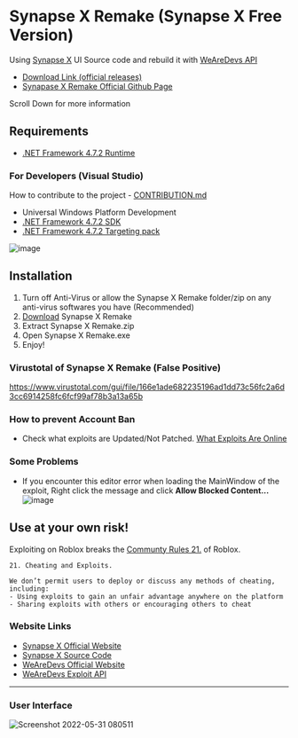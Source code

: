 # Synapse X Remake (Synapse X Free Version)
Using [Synapse X](https://x.synapse.to/) UI Source code and rebuild it with [WeAreDevs API](https://wearedevs.net/d/Exploit%20API)

- [Download Link (official releases)](https://github.com/Charlzk05/Synapse-X-Remake-Synapse-X-Free-Version/tags)
- [Synapase X Remake Official Github Page](https://charlzk05.github.io/Synapse-X-Remake-Synapse-X-Free-Version/)

Scroll Down for more information

## Requirements
- [.NET Framework 4.7.2 Runtime](https://dotnet.microsoft.com/en-us/download/dotnet-framework/net472)
### For Developers (Visual Studio)
How to contribute to the project - [CONTRIBUTION.md](https://github.com/Charlzk05/Synapse-X-Remake-Synapse-X-Free-Version/blob/main/CONTRIBUTION.md)
- Universal Windows Platform Development
- [.NET Framework 4.7.2 SDK](https://dotnet.microsoft.com/en-us/download/dotnet-framework/net472)
- [.NET Framework 4.7.2 Targeting pack](https://dotnet.microsoft.com/en-us/download/dotnet-framework/net472)

![image](https://user-images.githubusercontent.com/104715127/185756446-5e6b63ce-0ff9-47b0-b988-9a8c6e1f4674.png)

## Installation
1. Turn off Anti-Virus or allow the Synapse X Remake folder/zip on any anti-virus softwares you have (Recommended)
2. [Download](https://github.com/Charlzk05/Synapse-X-Remake-Synapse-X-Free-Version/tags) Synapse X Remake
3. Extract Synapse X Remake.zip
4. Open Synapse X Remake.exe
5. Enjoy!

### Virustotal of Synapse X Remake (False Positive)
https://www.virustotal.com/gui/file/166e1ade682235196ad1dd73c56fc2a6d3cc6914258fc6fcf99af78b3a13a65b

### How to prevent Account Ban
- Check what exploits are Updated/Not Patched. [What Exploits Are Online](https://whatexploitsare.online)

### Some Problems
- If you encounter this editor error when loading the MainWindow of the exploit, Right click the message and click **Allow Blocked Content...**
![image](https://user-images.githubusercontent.com/104715127/185185122-c82c4861-414b-4b69-861e-fbe09d1a13bb.png)

## Use at your own risk!
Exploiting on Roblox breaks the [Communty Rules 21.](https://en.help.roblox.com/hc/en-us/articles/203313410-Roblox-Community-Rules) of Roblox.
```
21. Cheating and Exploits.

We don’t permit users to deploy or discuss any methods of cheating, including:
- Using exploits to gain an unfair advantage anywhere on the platform
- Sharing exploits with others or encouraging others to cheat
```

### Website Links
- [Synapse X Official Website](https://x.synapse.to/)
- [Synapse X Source Code](https://github.com/Acrillis/SynapseX)
- [WeAreDevs Official Website](https://wearedevs.net)
- [WeAreDevs Exploit API](https://wearedevs.net/d/Exploit%20API)

<hr>

### User Interface
![Screenshot 2022-05-31 080511](https://user-images.githubusercontent.com/104715127/171070122-70a314f1-626a-44f6-9525-6db623eb19f1.png)
